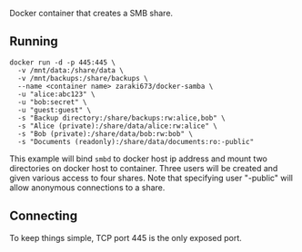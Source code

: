 Docker container that creates a SMB share.

## Running

```
docker run -d -p 445:445 \
  -v /mnt/data:/share/data \
  -v /mnt/backups:/share/backups \
  --name <container name> zaraki673/docker-samba \
  -u "alice:abc123" \
  -u "bob:secret" \
  -u "guest:guest" \
  -s "Backup directory:/share/backups:rw:alice,bob" \
  -s "Alice (private):/share/data/alice:rw:alice" \
  -s "Bob (private):/share/data/bob:rw:bob" \
  -s "Documents (readonly):/share/data/documents:ro:-public"
```

This example will bind `smbd` to docker host ip address
and mount two directories on docker host to container.
Three users will be created and given various access to four shares.
Note that specifying user "-public" will allow anonymous connections to a share.

## Connecting

To keep things simple, TCP port 445 is the only exposed port.
